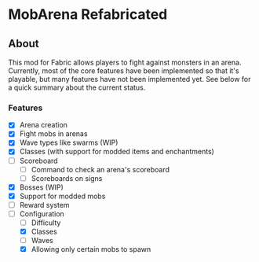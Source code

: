 # MobArena Refabricated

## About

This mod for Fabric allows players to fight against monsters in an arena.
Currently, most of the core features have been implemented so that it's playable, but many features have not been implemented yet. See below for a quick summary about the current status.

### Features
- [x] Arena creation
- [x] Fight mobs in arenas
- [x] Wave types like swarms (WIP)
- [x] Classes (with support for modded items and enchantments)
- [ ] Scoreboard
  - [ ] Command to check an arena's scoreboard
  - [ ] Scoreboards on signs
- [x] Bosses (WIP)
- [x] Support for modded mobs
- [ ] Reward system
- [ ] Configuration
  - [ ] Difficulty
  - [x] Classes
  - [ ] Waves
  - [x] Allowing only certain mobs to spawn